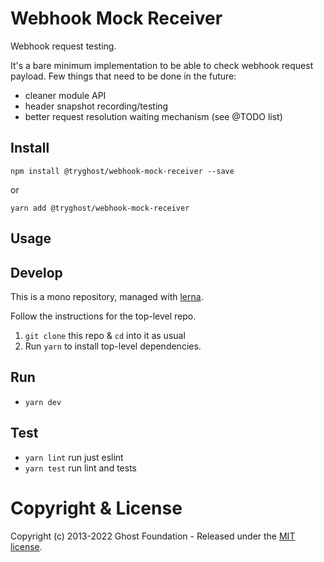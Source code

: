 # Webhook Mock Receiver

Webhook request testing.

It's a bare minimum implementation to be able to check webhook request payload. Few things that need to be done in the future:
- cleaner module API
- header snapshot recording/testing
- better request resolution waiting mechanism (see @TODO list)

## Install

`npm install @tryghost/webhook-mock-receiver --save`

or

`yarn add @tryghost/webhook-mock-receiver`


## Usage


## Develop

This is a mono repository, managed with [lerna](https://lernajs.io/).

Follow the instructions for the top-level repo.
1. `git clone` this repo & `cd` into it as usual
2. Run `yarn` to install top-level dependencies.


## Run

- `yarn dev`


## Test

- `yarn lint` run just eslint
- `yarn test` run lint and tests




# Copyright & License 

Copyright (c) 2013-2022 Ghost Foundation - Released under the [MIT license](LICENSE).
